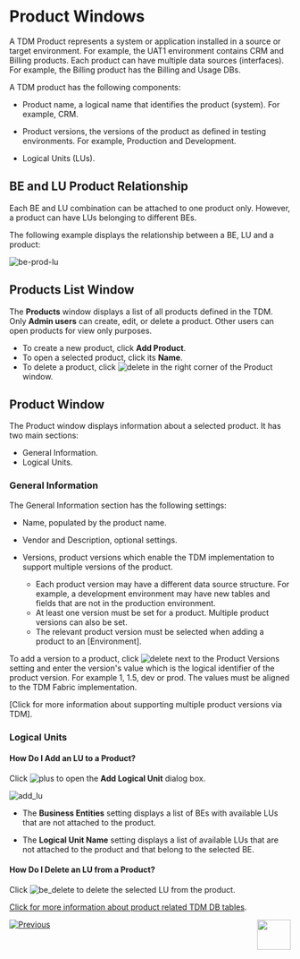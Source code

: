 # Product Windows

A TDM Product represents a system or application installed in a source or target environment. For example, the UAT1 environment contains CRM and Billing products. Each product can have multiple data sources (interfaces). For example, the Billing product has the Billing and Usage DBs.

A TDM product has the following components:

- Product name, a logical name that identifies the product (system). For example, CRM.
- Product versions, the versions of the product as defined in testing environments. For example, Production and Development.

- Logical Units (LUs).

## BE and LU Product Relationship

Each BE and LU combination can be attached to one product only. However, a product can have LUs belonging to different BEs.

The following example displays the relationship between a BE, LU and a product:

![be-prod-lu](images/be_lu_product_relation.png)



## Products List Window

The **Products** window displays a list of all products defined in the TDM.  Only **Admin users** can create, edit, or delete a product. Other users can open products for view only purposes.

-   To create a new product, click **Add Product**.
-   To open a selected product, click its **Name**.
-   To delete a product, click ![delete](images/delete_icon.png) in the right corner of the Product window.

## Product Window

The Product window displays information about a selected product. It has two main sections: 

- General Information.
- Logical Units.

### General Information

The General Information section has the following settings:

- Name, populated by the product name.

- Vendor and Description, optional settings.

- Versions, product versions which enable the TDM implementation to support multiple versions of the product.

  -  Each product version may have a different data source structure. For example, a development environment may have new tables and fields that are not in the production environment. 
  - At least one version must be set for a product. Multiple product versions can also be set. 
  - The relevant product version must be selected when adding a product to an [Environment].

To add a version to a product, click ![delete](images/plus_icon_prod_version.png) next to the Product Versions setting and enter the version's value which is the logical identifier of the product version. For example 1, 1.5, dev or prod. The values must be aligned to the TDM Fabric implementation. 

  [Click for more information about supporting multiple product versions via TDM].

### Logical Units

#### How Do I Add an LU to a Product?

Click ![plus](images/plus_icon.png) to open the **Add Logical Unit** dialog box.

  ![add_lu](images/prod_add_lu.png)

- The **Business Entities** setting displays a list of BEs with available LUs that are not attached to the product.

- The **Logical Unit Name** setting displays a list of available LUs that are not attached to the product and that belong to the selected BE.

  

#### How Do I Delete an LU from a Product? 

Click ![be_delete](images/delete_icon.png) to delete the selected LU from the product.

  [Click for more information about product related TDM DB tables](/articles/TDM/tdm_gui/06_be_product_tdmdb_tables.md).

 [![Previous](/articles/images/Previous.png)](04_tdm_gui_business_entity_window.md)[<img align="right" width="60" height="54" src="/articles/images/Next.png">](06_be_product_tdmdb_tables.md)
